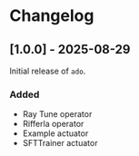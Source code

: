 # Changelog

## [1.0.0] - 2025-08-29

Initial release of `ado`.

### Added

- Ray Tune operator
- Rifferla operator
- Example actuator
- SFTTrainer actuator

[Release 1.0.0]: https://github.com/ibm/ado/releases/tag/1.0.0
[Delta]: https://github.com/ibm/ado/compare/1.0.0...HEAD
